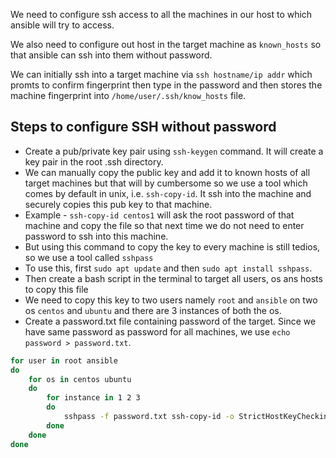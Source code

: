 We need to configure ssh access to all the machines in our host to which ansible will try to access.

We also need to configure out host in the target machine as `known_hosts` so that ansible can ssh into them without password.

We can initially ssh into a target machine via `ssh hostname/ip addr` which promts to confirm fingerprint then type in the password and then stores the machine fingerprint into `/home/user/.ssh/know_hosts` file.

## Steps to configure SSH without password

- Create a pub/private key pair using `ssh-keygen` command. It will create a key pair in the root .ssh directory.
- We can manually copy the public key and add it to known hosts of all target machines but that will by cumbersome so we use a tool which comes by default in unix, i.e. `ssh-copy-id`. It ssh into the machine and securely copies this pub key to that machine.
- Example - `ssh-copy-id centos1` will ask the root password of that machine and copy the file so that next time we do not need to enter password to ssh into this machine.
- But using this command to copy the key to every machine is still tedios, so we use a tool called `sshpass`
- To use this, first `sudo apt update` and then `sudo apt install sshpass`.
- Then create a bash script in the terminal to target all users, os ans hosts to copy this file
- We need to copy this key to two users namely `root` and `ansible` on two os `centos` and `ubuntu` and there are 3 instances of both the os.
- Create a password.txt file containing password of the target. Since we have same password as password for all machines, we use `echo password > password.txt`.

```bash
for user in root ansible 
do
	for os in centos ubuntu 
	do
		for instance in 1 2 3
		do
			sshpass -f password.txt ssh-copy-id -o StrictHostKeyChecking=no ${user}@${os}${instance}
		done
	done
done
```
